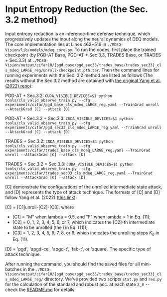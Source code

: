 # Input Entropy Reduction (the Sec. 3.2 method)

Input entropy reduction is an inference-time defense technique, which progressively updates the input along the neural dynamics of DEQ models. The core implementation lies at Lines 462~516 in `./MDEQ-Vision/lib/models/mdeq_core.py`. To run the codes, first place the trained checkpoint (by PGD-AT Base, PGD-AT + Sec.3.3, TRADES Base, or TRADES + Sec.3.3) at `./MDEQ-Vision/output/cifar10/{pgd_base/pgd_sec33/trades_base/trades_sec33}_cls_mdeq_LARGE_reg/unroll-checkpoint.pth.tar`. Then the command lines for running experiments with the Sec. 3.2 method are listed as follows (The results without the Sec.3.2 method are obtained with [the original Yang et al. (2022) repo](https://github.com/minicheshire/DEQ-White-Box-Robustness/tree/main/deq-evaluation-with-unrolled-intermediates)):

PGD-AT + Sec.3.2: 
`CUDA_VISIBLE_DEVICES=$1 python tools/cls_valid_observe_train.py --cfg experiments/cifar/pgd_base_cls_mdeq_LARGE_reg.yaml --TrainGrad unroll --AttackGrad [C] --attack [D]`

PGD-AT + Sec.3.2 + Sec.3.3:
`CUDA_VISIBLE_DEVICES=$1 python tools/cls_valid_observe_train.py --cfg experiments/cifar/pgd_sec33_cls_mdeq_LARGE_reg.yaml --TrainGrad unroll --AttackGrad [C] --attack [D]`

TRADES + Sec.3.2:
`CUDA_VISIBLE_DEVICES=$1 python tools/cls_valid_observe_train.py --cfg experiments/cifar/trades_base_cls_mdeq_LARGE_reg.yaml --TrainGrad unroll --AttackGrad [C] --attack [D]`

TRADES + Sec.3.2 + Sec.3.3:
`CUDA_VISIBLE_DEVICES=$1 python tools/cls_valid_observe_train.py --cfg experiments/cifar/trades_sec33_cls_mdeq_LARGE_reg.yaml --TrainGrad unroll --AttackGrad [C] --attack [D]`

[C] demonstrate the configurations of the unrolled intermediate state attack, and [D] represents the type of attack technique. The formats of [C] and [D] follow Yang et al. (2022) ([this link](https://github.com/minicheshire/DEQ-White-Box-Robustness/blob/main/deq-evaluation-with-unrolled-intermediates/README.md)):

[C] = [C1]unroll-[C2]-[C3], where 
- [C1] = "M" when lambda = 0.5, and "F" when lambda = 1 in Eq. (11);
- [C2] = 0, 1, 2, 3, 4, 5, 6, or 7, which indicates the [C2]-th intermediate state to be unrolled (the $i$ in Eq. (11)); 
- [C3] = 1, 2, 3, 4, 5, 6, 7, 8, or 9, which indicates the unrolling steps $K_a$ in Eq. (11).

[D] = 'pgd', 'apgd-ce', 'apgd-t', 'fab-t', or 'square'. The specific type of attack technique.

After running the command, you should find the saved files for all mini-batches in the `./MDEQ-Vision/output/cifar10/{pgd_base/pgd_sec33/trades_base/trades_sec33}_cls_mdeq_LARGE_reg/` directory. We've provided two scripts `stat.py` and `res.py` for the calculation of the standard and robust acc. at each state z_n -- check the [README.md]() for details.
